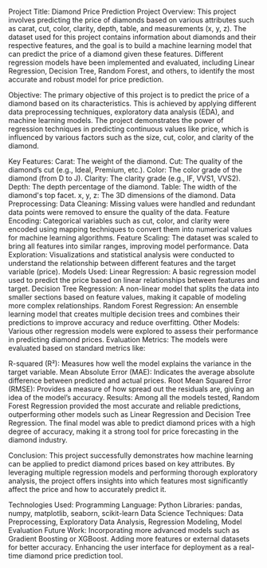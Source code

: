 Project Title: Diamond Price Prediction
Project Overview:
This project involves predicting the price of diamonds based on various attributes such as carat, cut, color, clarity, depth, table, and measurements (x, y, z). The dataset used for this project contains information about diamonds and their respective features, and the goal is to build a machine learning model that can predict the price of a diamond given these features. Different regression models have been implemented and evaluated, including Linear Regression, Decision Tree, Random Forest, and others, to identify the most accurate and robust model for price prediction.

Objective:
The primary objective of this project is to predict the price of a diamond based on its characteristics. This is achieved by applying different data preprocessing techniques, exploratory data analysis (EDA), and machine learning models. The project demonstrates the power of regression techniques in predicting continuous values like price, which is influenced by various factors such as the size, cut, color, and clarity of the diamond.

Key Features:
Carat: The weight of the diamond.
Cut: The quality of the diamond’s cut (e.g., Ideal, Premium, etc.).
Color: The color grade of the diamond (from D to J).
Clarity: The clarity grade (e.g., IF, VVS1, VVS2).
Depth: The depth percentage of the diamond.
Table: The width of the diamond's top facet.
x, y, z: The 3D dimensions of the diamond.
Data Preprocessing:
Data Cleaning: Missing values were handled and redundant data points were removed to ensure the quality of the data.
Feature Encoding: Categorical variables such as cut, color, and clarity were encoded using mapping techniques to convert them into numerical values for machine learning algorithms.
Feature Scaling: The dataset was scaled to bring all features into similar ranges, improving model performance.
Data Exploration: Visualizations and statistical analysis were conducted to understand the relationship between different features and the target variable (price).
Models Used:
Linear Regression: A basic regression model used to predict the price based on linear relationships between features and target.
Decision Tree Regression: A non-linear model that splits the data into smaller sections based on feature values, making it capable of modeling more complex relationships.
Random Forest Regression: An ensemble learning model that creates multiple decision trees and combines their predictions to improve accuracy and reduce overfitting.
Other Models: Various other regression models were explored to assess their performance in predicting diamond prices.
Evaluation Metrics:
The models were evaluated based on standard metrics like:

R-squared (R²): Measures how well the model explains the variance in the target variable.
Mean Absolute Error (MAE): Indicates the average absolute difference between predicted and actual prices.
Root Mean Squared Error (RMSE): Provides a measure of how spread out the residuals are, giving an idea of the model’s accuracy.
Results:
Among all the models tested, Random Forest Regression provided the most accurate and reliable predictions, outperforming other models such as Linear Regression and Decision Tree Regression. The final model was able to predict diamond prices with a high degree of accuracy, making it a strong tool for price forecasting in the diamond industry.

Conclusion:
This project successfully demonstrates how machine learning can be applied to predict diamond prices based on key attributes. By leveraging multiple regression models and performing thorough exploratory analysis, the project offers insights into which features most significantly affect the price and how to accurately predict it.

Technologies Used:
Programming Language: Python
Libraries: pandas, numpy, matplotlib, seaborn, scikit-learn
Data Science Techniques: Data Preprocessing, Exploratory Data Analysis, Regression Modeling, Model Evaluation
Future Work:
Incorporating more advanced models such as Gradient Boosting or XGBoost.
Adding more features or external datasets for better accuracy.
Enhancing the user interface for deployment as a real-time diamond price prediction tool.
